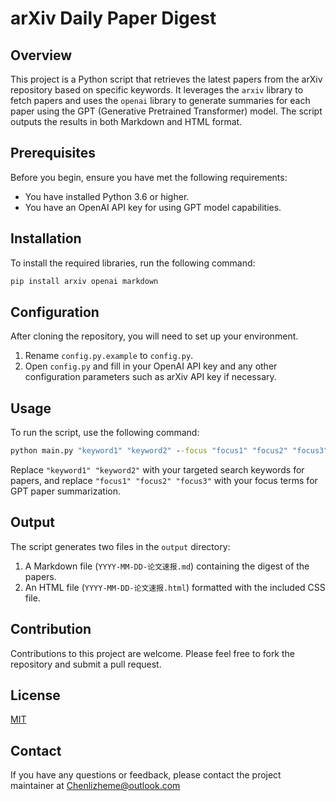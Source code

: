 # arXiv Daily Paper Digest

## Overview
This project is a Python script that retrieves the latest papers from the arXiv repository based on specific keywords. It leverages the `arxiv` library to fetch papers and uses the `openai` library to generate summaries for each paper using the GPT (Generative Pretrained Transformer) model. The script outputs the results in both Markdown and HTML format.

## Prerequisites
Before you begin, ensure you have met the following requirements:
- You have installed Python 3.6 or higher.
- You have an OpenAI API key for using GPT model capabilities.

## Installation
To install the required libraries, run the following command:

```bash
pip install arxiv openai markdown
```

## Configuration

After cloning the repository, you will need to set up your environment.

1. Rename `config.py.example` to `config.py`.
2. Open `config.py` and fill in your OpenAI API key and any other configuration parameters such as arXiv API key if necessary.

## Usage

To run the script, use the following command:

```cmd
python main.py "keyword1" "keyword2" --focus "focus1" "focus2" "focus3"
```

Replace `"keyword1" "keyword2"` with your targeted search keywords for papers, and replace `"focus1" "focus2" "focus3"` with your focus terms for GPT paper summarization.

## Output

The script generates two files in the `output` directory:

1. A Markdown file (`YYYY-MM-DD-论文速报.md`) containing the digest of the papers.
2. An HTML file (`YYYY-MM-DD-论文速报.html`) formatted with the included CSS file.

## Contribution

Contributions to this project are welcome. Please feel free to fork the repository and submit a pull request.

## License

[MIT](https://choosealicense.com/licenses/mit/)

## Contact

If you have any questions or feedback, please contact the project maintainer at Chenlizheme@outlook.com